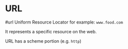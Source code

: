 
# URL
#url 
Uniform Resource Locator
for example: `www.food.com`

It represents a specific resource on the web.

URL has a scheme portion (e.g. `http`)













